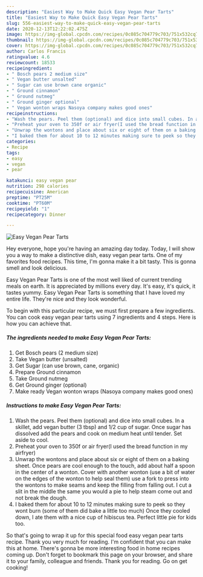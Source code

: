 ```yaml
---
description: "Easiest Way to Make Quick Easy Vegan Pear Tarts"
title: "Easiest Way to Make Quick Easy Vegan Pear Tarts"
slug: 556-easiest-way-to-make-quick-easy-vegan-pear-tarts
date: 2020-12-13T12:22:02.475Z
image: https://img-global.cpcdn.com/recipes/0c085c704779c703/751x532cq70/easy-vegan-pear-tarts-recipe-main-photo.jpg
thumbnail: https://img-global.cpcdn.com/recipes/0c085c704779c703/751x532cq70/easy-vegan-pear-tarts-recipe-main-photo.jpg
cover: https://img-global.cpcdn.com/recipes/0c085c704779c703/751x532cq70/easy-vegan-pear-tarts-recipe-main-photo.jpg
author: Carlos Francis
ratingvalue: 4.6
reviewcount: 18533
recipeingredient:
- " Bosch pears 2 medium size"
- " Vegan butter unsalted"
- " Sugar can use brown cane organic"
- " Ground cinnamon"
- " Ground nutmeg"
- " Ground ginger optional"
- " Vegan wonton wraps Nasoya company makes good ones"
recipeinstructions:
- "Wash the pears. Peel them (optional) and dice into small cubes. In a skillet, add vegan butter (3 tbsp) and 1/2 cup of sugar. Once sugar has dissolved add the pears and cook on medium heat until tender. Set aside to cool."
- "Preheat your oven to 350f or air fryer(I used the bread function in my airfryer)"
- "Unwrap the wontons and place about six or eight of them on a baking sheet. Once pears are cool enough to the touch, add about half a spoon in the center of a wonton. Cover with another wonton (use a bit of water on the edges of the wonton to help seal them) use a fork to press into the wontons to make seams and keep the filling from falling out. I cut a slit in the middle the same you would a pie to help steam come out and not break the dough."
- "I baked them for about 10 to 12 minutes making sure to peek so they wont burn (some of them did bake a little too much) Once they cooled down, I ate them with a nice cup of hibiscus tea. Perfect little pie for kids too."
categories:
- Recipe
tags:
- easy
- vegan
- pear

katakunci: easy vegan pear 
nutrition: 298 calories
recipecuisine: American
preptime: "PT25M"
cooktime: "PT60M"
recipeyield: "1"
recipecategory: Dinner

---
```



![Easy Vegan Pear Tarts](https://img-global.cpcdn.com/recipes/0c085c704779c703/751x532cq70/easy-vegan-pear-tarts-recipe-main-photo.jpg)

Hey everyone, hope you're having an amazing day today. Today, I will show you a way to make a distinctive dish, easy vegan pear tarts. One of my favorites food recipes. This time, I'm gonna make it a bit tasty. This is gonna smell and look delicious.



Easy Vegan Pear Tarts is one of the most well liked of current trending meals on earth. It is appreciated by millions every day. It's easy, it's quick, it tastes yummy. Easy Vegan Pear Tarts is something that I have loved my entire life. They're nice and they look wonderful.


To begin with this particular recipe, we must first prepare a few ingredients. You can cook easy vegan pear tarts using 7 ingredients and 4 steps. Here is how you can achieve that.

<!--inarticleads1-->

##### The ingredients needed to make Easy Vegan Pear Tarts:

1. Get  Bosch pears (2 medium size)
1. Take  Vegan butter (unsalted)
1. Get  Sugar (can use brown, cane, organic)
1. Prepare  Ground cinnamon
1. Take  Ground nutmeg
1. Get  Ground ginger (optional)
1. Make ready  Vegan wonton wraps (Nasoya company makes good ones)




<!--inarticleads2-->

##### Instructions to make Easy Vegan Pear Tarts:

1. Wash the pears. Peel them (optional) and dice into small cubes. In a skillet, add vegan butter (3 tbsp) and 1/2 cup of sugar. Once sugar has dissolved add the pears and cook on medium heat until tender. Set aside to cool.
1. Preheat your oven to 350f or air fryer(I used the bread function in my airfryer)
1. Unwrap the wontons and place about six or eight of them on a baking sheet. Once pears are cool enough to the touch, add about half a spoon in the center of a wonton. Cover with another wonton (use a bit of water on the edges of the wonton to help seal them) use a fork to press into the wontons to make seams and keep the filling from falling out. I cut a slit in the middle the same you would a pie to help steam come out and not break the dough.
1. I baked them for about 10 to 12 minutes making sure to peek so they wont burn (some of them did bake a little too much) Once they cooled down, I ate them with a nice cup of hibiscus tea. Perfect little pie for kids too.




So that's going to wrap it up for this special food easy vegan pear tarts recipe. Thank you very much for reading. I'm confident that you can make this at home. There's gonna be more interesting food in home recipes coming up. Don't forget to bookmark this page on your browser, and share it to your family, colleague and friends. Thank you for reading. Go on get cooking!
